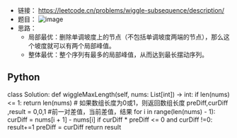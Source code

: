 - 链接： https://leetcode.cn/problems/wiggle-subsequence/description/
- 题目： ![image](https://github.com/user-attachments/assets/219f7dcf-a3bf-4aa9-b6c0-83f44d07497f)
- 思路：
  - 局部最优：删除单调坡度上的节点（不包括单调坡度两端的节点），那么这个坡度就可以有两个局部峰值。
  - 整体最优：整个序列有最多的局部峰值，从而达到最长摆动序列。
 
## Python
class Solution:
    def wiggleMaxLength(self, nums: List[int]) -> int:
        if len(nums) <= 1:
            return len(nums)  # 如果数组长度为0或1，则返回数组长度
        preDiff,curDiff ,result  = 0,0,1 #前一对差值，当前差值，结果
        for i in range(len(nums) - 1):
            curDiff = nums[i + 1] - nums[i]
            if curDiff * preDiff <= 0 and curDiff !=0: 
                result+=1
                preDiff = curDiff
        return result  
